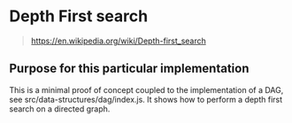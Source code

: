 # Depth First search
> https://en.wikipedia.org/wiki/Depth-first_search

## Purpose for this particular implementation
This is a minimal proof of concept coupled to the implementation of a DAG, see src/data-structures/dag/index.js. It shows how to perform a depth first search on a directed graph.
